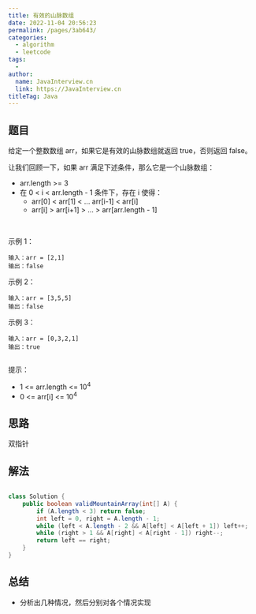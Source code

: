 ```yaml
---
title: 有效的山脉数组
date: 2022-11-04 20:56:23
permalink: /pages/3ab643/
categories:
  - algorithm
  - leetcode
tags:
  - 
author: 
  name: JavaInterview.cn
  link: https://JavaInterview.cn
titleTag: Java
---
```


## 题目

给定一个整数数组 arr，如果它是有效的山脉数组就返回 true，否则返回 false。

让我们回顾一下，如果 arr 满足下述条件，那么它是一个山脉数组：

- arr.length >= 3
- 在 0 < i < arr.length - 1 条件下，存在 i 使得：
    - arr[0] < arr[1] < ... arr[i-1] < arr[i]
    - arr[i] > arr[i+1] > ... > arr[arr.length - 1]



 

示例 1：

    输入：arr = [2,1]
    输出：false
示例 2：

    输入：arr = [3,5,5]
    输出：false
示例 3：

    输入：arr = [0,3,2,1]
    输出：true
     

提示：

- 1 <= arr.length <= 10<sup>4</sup>
- 0 <= arr[i] <= 10<sup>4</sup>

## 思路

双指针

## 解法
```java

class Solution {
    public boolean validMountainArray(int[] A) {
        if (A.length < 3) return false;
		int left = 0, right = A.length - 1;
		while (left < A.length - 2 && A[left] < A[left + 1]) left++;
		while (right > 1 && A[right] < A[right - 1]) right--;
		return left == right;
    }
}
```

## 总结

- 分析出几种情况，然后分别对各个情况实现 
